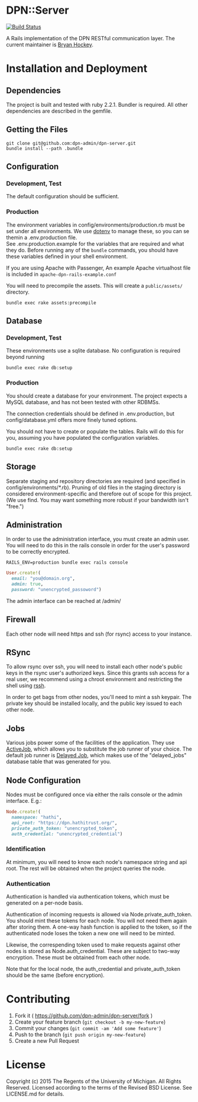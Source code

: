 # DPN::Server

[![Build Status](https://travis-ci.org/dpn-admin/dpn-server.svg?branch=master)](https://travis-ci.org/dpn-admin/dpn-server)

A Rails implementation of the DPN RESTful communication layer. The current
maintainer is [Bryan Hockey](https://github.com/malakai97).


# Installation and Deployment

## Dependencies

The project is built and tested with ruby 2.2.1.  Bundler is required.
All other dependencies are described in the gemfile.

## Getting the Files

```
git clone git@github.com:dpn-admin/dpn-server.git
bundle install --path .bundle
```

## Configuration

### Development, Test

The default configuration should be sufficient.

### Production 

The environment variables in config/environments/production.rb must be set
under all environments.  We use [dotenv](https://github.com/bkeepers/dotenv)
to manage these, so you can se themin a .env.production file.  
See .env.production.example for the variables that are
required and what they do.  Before running any of the
```bundle``` commands, you should have these variables defined in your shell
environment.

If you are using Apache with Passenger, An example Apache virtualhost file is 
included in ```apache-dpn-rails-example.conf```


You will need to precompile the assets. This will create a ```public/assets/``` directory.

```
bundle exec rake assets:precompile
```

## Database

### Development, Test

These environments use a sqlite database.  No configuration is required beyond
running 

```
bundle exec rake db:setup
```

### Production
You should create a database for your environment.  The project expects a
MySQL database, and has not been tested with other RDBMSs.

The connection credentials should be defined in .env.production, but 
config/database.yml offers more finely tuned options.

You should not have to create or populate the tables.  Rails will do this
for you, assuming you have populated the configuration variables.

```
bundle exec rake db:setup
```

## Storage

Separate staging and repository directories are required
(and specified in config/environments/*.rb). Pruning of old files
in the staging directory is considered environment-specific and
therefore out of scope for this project.  (We use find. You may
want something more robust if your bandwidth isn't "free.")


## Administration

In order to use the administration interface, you must create an admin user.
You will need to do this in the rails console in order for the user's password
to be correctly encrypted.

```
RAILS_ENV=production bundle exec rails console
```

```ruby
User.create!(
  email: "you@domain.org",
  admin: true,
  password: "unencrypted_passoword")
```

The admin interface can be reached at /admin/

## Firewall

Each other node will need https and ssh (for rsync) access to your instance.

## RSync

To allow rsync over ssh, you will need to install each other node's public keys
in the rsync user's authorized keys.  Since this grants ssh access for a real
user, we recommend using a chroot environment and restricting the shell using
[rssh](http://www.pizzashack.org/rssh/).

In order to get bags from other nodes, you'll need to mint a ssh keypair.  The
private key should be installed locally, and the public key issued to each other
node.

## Jobs

Various jobs power some of the facilities of the application.  They use
[ActiveJob](http://edgeguides.rubyonrails.org/active_job_basics.html), which allows
you to substitute the job runner of your choice.  The default job runner is
[Delayed Job](https://github.com/collectiveidea/delayed_job), which makes use of
the "delayed_jobs" database table that was generated for you.

## Node Configuration

Nodes must be configured once via either the rails console
or the admin interface.  E.g.:

```ruby
Node.create!(
  namespace: "hathi",
  api_root: "https://dpn.hathitrust.org/",
  private_auth_token: "unencrypted_token",
  auth_credential: "unencrypted_credential")
```

### Identification

At minimum, you will need to know each node's namespace string and api root.  The
rest will be obtained when the project queries the node.

### Authentication

Authentication is handled via authentication tokens, which must be generated on a
per-node basis.

Authentication of incoming requests is allowed via Node.private_auth_token.
You should mint these tokens for each node.  You will not need them again
after storing them. A one-way hash function is applied to the token, so if the
authenticated node loses the token a new one will need to be minted.

Likewise, the correspending token used to make requests against other nodes is stored as
Node.auth_credential.  These are subject to two-way encryption.  These must be obtained
from each other node.

Note that for the local node, the auth_credential and private_auth_token should be the
same (before encryption).

# Contributing

1. Fork it ( https://github.com/dpn-admin/dpn-server/fork )
2. Create your feature branch (`git checkout -b my-new-feature`)
3. Commit your changes (`git commit -am 'Add some feature'`)
4. Push to the branch (`git push origin my-new-feature`)
5. Create a new Pull Request

# License

Copyright (c) 2015 The Regents of the University of Michigan.
All Rights Reserved.
Licensed according to the terms of the Revised BSD License.
See LICENSE.md for details.



